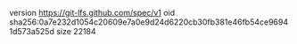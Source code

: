 version https://git-lfs.github.com/spec/v1
oid sha256:0a7e232d1054c20609e7a0e9d24d6220cb30fb381e46fb54ce96941d573a525d
size 22184
